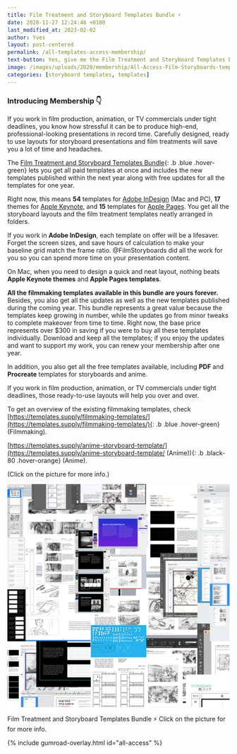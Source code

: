```yaml
---
title: Film Treatment and Storyboard Templates Bundle ⚡️
date: 2020-11-27 12:24:48 +0100
last_modified_at: 2023-02-02
author: Yves
layout: post-centered
permalink: /all-templates-access-membership/
text-button: Yes, give me the Film Treatment and Storyboard Templates Bundle!
image: /images/uploads/2020/membership/All-Access-Film-Storyboards-templates-overview_2x1_1200.png
categories: [storyboard templates, templates]
---
```

### Introducing Membership 👇
If you work in film production, animation, or TV commercials under tight deadlines, you know how stressful it can be to produce high-end, professional-looking presentations in record time. Carefully designed, ready to use layouts for storyboard presentations and film treatments will save you a lot of time and headaches.

The [Film Treatment and Storyboard Templates Bundle](https://gum.co/all-access){: .b .blue .hover-green} lets you get all paid templates at once and includes the new templates published within the next year along with free updates for all the templates for one year.

Right now, this means **54** templates for [Adobe InDesign](https://www.adobe.com/products/indesign.html) (Mac and PC), **17** themes for [Apple Keynote](https://www.apple.com/keynote/), and **15** templates for [Apple Pages](https://www.apple.com/pages/). You get all the storyboard layouts and the film treatment templates neatly arranged in folders.

If you work in **Adobe InDesign**, each template on offer will be a lifesaver. Forget the screen sizes, and save hours of calculation to make your baseline grid match the frame ratio. @FilmStoryboards did all the work for you so you can spend more time on your presentation content.

On Mac, when you need to design a quick and neat layout, nothing beats **Apple Keynote themes** and **Apple Pages templates**.

**All the filmmaking templates available in this bundle are yours forever.** Besides, you also get all the updates as well as the new templates published during the coming year. This bundle represents a great value because the templates keep growing in number, while the updates go from minor tweaks to complete makeover from time to time. Right now, the base price represents over $300 in saving if you were to buy all these templates individually. Download and keep all the templates; if you enjoy the updates and want to support my work, you can renew your membership after one year.

In addition, you also get all the free templates available, including **PDF** and **Procreate** templates for storyboards and anime.

If you work in film production, animation, or TV commercials under tight deadlines, those ready-to-use layouts will help you over and over.

To get an overview of the existing filmmaking templates, check [https://templates.supply/filmmaking-templates/](https://templates.supply/filmmaking-templates/){: .b .blue .hover-green} (Filmmaking).

[https://templates.supply/anime-storyboard-template/](https://templates.supply/anime-storyboard-template/ (Anime)){: .b .black-80 .hover-orange} (Anime).

<p class="tc f5 black-30 measure-wide lh-copy avenir">
(Click on the picture for more info.)
</p>

<a href="https://gum.co/all-access" class="no-underline pv2 grow db"><img class="w-100" src="/images/uploads/2020/membership/All-Access-Film-Storyboards-templates-overview_1200.png"></a>
<figcaption>Film Treatment and Storyboard Templates Bundle ⚡️ Click on the picture for for more info.</figcaption>


{% include gumroad-overlay.html id="all-access" %}